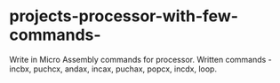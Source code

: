 # projects-processor-with-few-commands-
Write in Micro Assembly commands for processor. Written commands - incbx, puchcx, andax, incax, puchax, popcx, incdx, loop.
